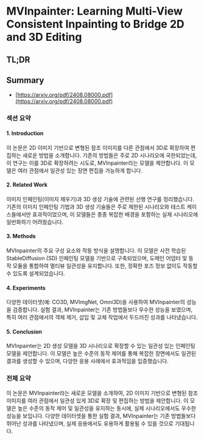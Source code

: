 # MVInpainter: Learning Multi-View Consistent Inpainting to Bridge 2D and 3D Editing
## TL;DR
## Summary
- [https://arxiv.org/pdf/2408.08000.pdf](https://arxiv.org/pdf/2408.08000.pdf)

### 섹션 요약

#### 1. Introduction
이 논문은 2D 이미지 기반으로 변형된 참조 이미지를 다른 관점에서 3D로 확장하여 편집하는 새로운 방법을 소개합니다. 기존의 방법들은 주로 2D 시나리오에 국한되었는데, 이 연구는 이를 3D로 확장하려는 시도로, MVInpainter라는 모델을 제안합니다. 이 모델은 여러 관점에서 일관성 있는 장면 편집을 가능하게 합니다.

#### 2. Related Work
이미지 인페인팅(이미지 채우기)과 3D 생성 기술에 관련된 선행 연구를 정리했습니다. 기존의 이미지 인페인팅 기법과 3D 생성 기술들은 주로 제한된 시나리오와 테스트 케이스들에서만 효과적이었으며, 이 모델들은 종종 복잡한 배경을 포함하는 실제 시나리오에 일반화하기 어려웠습니다.

#### 3. Methods
MVInpainter의 주요 구성 요소와 작동 방식을 설명합니다. 이 모델은 사전 학습된 StableDiffusion (SD) 인페인팅 모델을 기반으로 구축되었으며, 도메인 어댑터 및 동작 모듈을 통합하여 멀티뷰 일관성을 유지합니다. 또한, 정확한 포즈 정보 없이도 작동할 수 있도록 설계되었습니다.

#### 4. Experiments
다양한 데이터셋(예: CO3D, MVImgNet, Omni3D)을 사용하여 MVInpainter의 성능을 검증합니다. 실험 결과, MVInpainter는 기존 방법들보다 우수한 성능을 보였으며, 특히 여러 관점에서의 객체 제거, 삽입 및 교체 작업에서 두드러진 성과를 나타냈습니다.

#### 5. Conclusion
MVInpainter는 2D 생성 모델을 3D 시나리오로 확장할 수 있는 일관성 있는 인페인팅 모델을 제안합니다. 이 모델은 높은 수준의 동작 제어를 통해 복잡한 장면에서도 일관된 결과를 생성할 수 있으며, 다양한 응용 사례에서 효과적임을 입증했습니다.

### 전체 요약
이 논문은 MVInpainter라는 새로운 모델을 소개하여, 2D 이미지 기반으로 변형된 참조 이미지를 여러 관점에서 일관성 있게 3D로 확장 및 편집하는 방법을 제안합니다. 이 모델은 높은 수준의 동작 제어 및 일관성을 유지하는 동시에, 실제 시나리오에서도 우수한 성능을 보입니다. 다양한 데이터셋을 통한 실험 결과, MVInpainter는 기존 방법들보다 뛰어난 성과를 나타냈으며, 실제 응용에서도 유용하게 활용될 수 있을 것으로 기대됩니다.